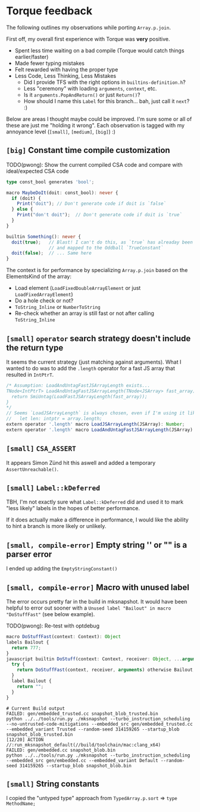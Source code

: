 # Torque feedback

The following outlines my observations while porting `Array.p.join`.

First off, my overall first experience with Torque was **very** positive.
- Spent less time waiting on a bad compile (Torque would catch things
  earlier/faster)
- Made fewer typing mistakes
- Felt rewarded with having the proper type
- Less Code, Less Thinking, Less Mistakes
  - Did I provide TFS with the right options in `builtins-definition.h`?
  - Less "ceremony" with loading `arguments`, `context`, etc.
  - Is it `arguments.PopAndReturn()` or just `Return()`?
  - How should I name this `Label` for this branch... bah, just call it
    `next`? :)

Below are areas I thought maybe could be improved. I'm sure some or all of
these are just me "holding it wrong". Each observation is tagged with my
annoyance level (`[small]`, `[medium]`, `[big]`) :)

## `[big]` Constant time compile customization

TODO(pwong): Show the current compiled CSA code and compare with
              ideal/expected CSA code

```ts
type const_bool generates 'bool';

macro MaybeDoIt(doit: const_bool): never {
  if (doit) {
    Print("doit"); // Don't generate code if doit is `false`
  } else {
    Print("don't doit");  // Don't generate code if doit is `true`
  }
}

builtin Something(): never {
  doit(true);   // Blast! I can't do this, as `true` has alreaday been taken
                // and mapped to the Oddball `TrueConstant`
  doit(false);  // ... Same here
}
```

The context is for performance by specializing `Array.p.join` based on the
ElementsKind of the array:

- Load element (`LoadFixedDoubleArrayElement` or just `LoadFixedArrayElement`)
- Do a hole check or not?
- `ToString_Inline` or `NumberToString`
- Re-check whether an array is still fast or not after calling `ToString_Inline`

## `[small]` `operator` search strategy doesn't include the return type

It seems the current strategy (just matching against arguments).  What I wanted
to do was to add the `.length` operator for a fast JS array that resulted in
`IntPtrT`.

```ts
/* Assumption: LoadAndUntagFastJSArrayLength exists...
TNode<IntPtrT> LoadAndUntagFastJSArrayLength(TNode<JSArray> fast_array) {
  return SmiUntag(LoadFastJSArrayLength(fast_array));
}
*/
// Seems `LoadJSArrayLength` is always chosen, even if I'm using it like:
//   let len: intptr = array.length;
extern operator '.length' macro LoadJSArrayLength(JSArray): Number;
extern operator '.length' macro LoadAndUntagFastJSArrayLength(JSArray): intptr;
```

## `[small]` `CSA_ASSERT`

It appears Simon Zünd hit this aswell and added a temporary
`AssertUnreachable()`.

## `[small]` `Label::kDeferred`

TBH, I'm not exactly sure what `Label::kDeferred` did and used it to mark
"less likely" labels in the hopes of better performance.

If it does actually make a difference in performance, I would like the ability
to hint a branch is more likely or unlikely.

## `[small, compile-error]` Empty string '' or "" is a parser error

I ended up adding the `EmptyStringConstant()`

## `[small, compile-error]` Macro with unused label

The error occurs pretty far in the build in mksnapshot.
It would have been helpful to error out sooner with a `Unused label "Bailout" in
macro "DoStuffFast"` (see below example).

TODO(pwong): Re-test with optdebug

```ts
macro DoStuffFast(context: Context): Object
labels Bailout {
  return 777;
}
javascript builtin DoStuff(context: Context, receiver: Object, ...arguments): Object {
  try {
    return DoStuffFast(context, receiver, arguments) otherwise Bailout;
  }
  label Bailout {
    return "";
  }
}
```

```
# Current Build output
FAILED: gen/embedded_trusted.cc snapshot_blob_trusted.bin
python ../../tools/run.py ./mksnapshot --turbo_instruction_scheduling --no-untrusted-code-mitigations --embedded_src gen/embedded_trusted.cc --embedded_variant Trusted --random-seed 314159265 --startup_blob snapshot_blob_trusted.bin
[12/20] ACTION //:run_mksnapshot_default(//build/toolchain/mac:clang_x64)
FAILED: gen/embedded.cc snapshot_blob.bin
python ../../tools/run.py ./mksnapshot --turbo_instruction_scheduling --embedded_src gen/embedded.cc --embedded_variant Default --random-seed 314159265 --startup_blob snapshot_blob.bin
```

## `[small]` String constants

I copied the "untyped type" approach from `TypedArray.p.sort` => `type MethodName;`
